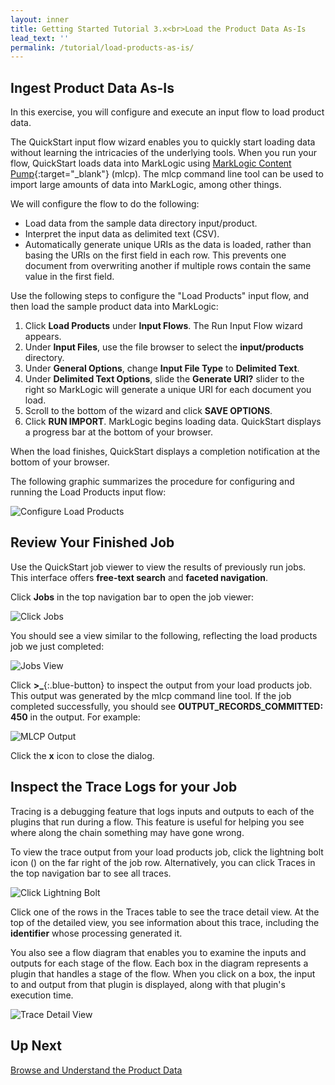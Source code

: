 ```yaml
---
layout: inner
title: Getting Started Tutorial 3.x<br>Load the Product Data As-Is
lead_text: ''
permalink: /tutorial/load-products-as-is/
---
```


## Ingest Product Data As-Is

In this exercise, you will configure and execute an input flow to load product data.

The QuickStart input flow wizard enables you to quickly start loading data without learning the intricacies of the underlying tools. When you run your flow, QuickStart loads data into MarkLogic using [MarkLogic Content Pump](https://docs.marklogic.com/guide/mlcp){:target="_blank"} (mlcp). The mlcp command line tool can be used to import large amounts of data into MarkLogic, among other things. 

We will configure the flow to do the following:

* Load data from the sample data directory input/product.
* Interpret the input data as delimited text (CSV).
* Automatically generate unique URIs as the data is loaded, rather than basing the URIs on the first field in each row. This prevents one document from overwriting another if multiple rows contain the same value in the first field.

Use the following steps to configure the "Load Products" input flow, and then load the sample product data into MarkLogic:

1. Click **Load Products** under **Input Flows**. The Run Input Flow wizard appears.
1. Under **Input Files**, use the file browser to select the **input/products** directory.
1. Under **General Options**, change **Input File Type** to **Delimited Text**.
1. Under **Delimited Text Options**, slide the **Generate URI?** slider to the right so MarkLogic will generate a unique URI for each document you load. 
1. Scroll to the bottom of the wizard and click **SAVE OPTIONS**.
1. Click **RUN IMPORT**. MarkLogic begins loading data. QuickStart displays a progress bar at the bottom of your browser.

When the load finishes, QuickStart displays a completion notification at the bottom of your browser.

The following graphic summarizes the procedure for configuring and running the Load Products input flow:

![Configure Load Products]({{site.baseurl}}/images/3x/load-products-as-is/configure-load-products.png)

## Review Your Finished Job

Use the QuickStart job viewer to view the results of previously run jobs. This interface offers <strong>free-text search</strong> and <strong>faceted navigation</strong>.

Click **Jobs** in the top navigation bar to open the job viewer:

![Click Jobs]({{site.baseurl}}/images/3x/load-products-as-is/select-jobs.png)

You should see a view similar to the following, reflecting the load products job we just completed:

![Jobs View]({{site.baseurl}}/images/3x/load-products-as-is/jobs-view.png)

Click **&gt;_**{:.blue-button} to inspect the output from your load products job. This output was generated by the mlcp command line tool. If the job completed successfully, you should see **OUTPUT_RECORDS_COMMITTED: 450** in the output. For example:

![MLCP Output]({{site.baseurl}}/images/3x/load-products-as-is/mlcp-output.png)

Click the **x** icon to close the dialog.

## Inspect the Trace Logs for your Job

Tracing is a debugging feature that logs inputs and outputs to each of the plugins that run during a flow. This feature is useful for helping you see where along the chain something may have gone wrong.

To view the trace output from your load products job, click the lightning bolt icon (<i class="fa fa-bolt"></i>) on the far right of the job row. Alternatively, you can click Traces in the top navigation bar to see all traces.

![Click Lightning Bolt]({{site.baseurl}}/images/3x/load-products-as-is/click-lightning-bolt.png)

Click one of the rows in the Traces table to see the trace detail view. At the top of the detailed view, you see information about this trace, including the **identifier** whose processing generated it.

You also see a flow diagram that enables you to examine the inputs and outputs for each stage of the flow. Each box in the diagram represents a plugin that handles a stage of the flow. When you click on a box, the input to and output from that plugin is displayed, along with that plugin's execution time.

![Trace Detail View]({{site.baseurl}}/images/3x/load-products-as-is/trace-details.png)

## Up Next

[Browse and Understand the Product Data](../browse-understand-product-data/)
